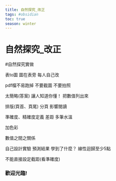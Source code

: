 ```yaml
---
title: 自然探究_改正
tags: #obsidian 
toc: true
season: winter
---
```

# 自然探究_改正
#自然探究實做 

表to圖
圖在表旁
每人自己改

pdf檔不易跑掉
不要截圖
不要拍照

太簡略(答案)
讓人知道你懂！
把數值列出來

排版(頁首、頁尾)
分頁
影響閱讀

準確度、精確度定義
差距
多筆水溫

加色彩

數值之間之關係

自己設計實驗
預測結果
學到了什麼？
線性迴歸至少5點

不能直接設定截距(看準確度)
### 歡迎光臨!

